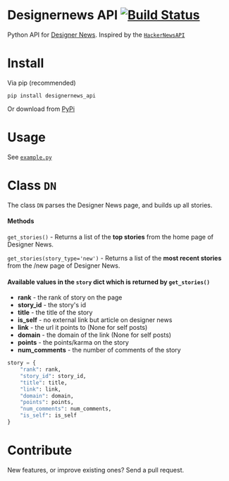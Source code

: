 # Designernews API [![Build Status](https://api.travis-ci.org/j7nn7k/designernews_api.png)](https://travis-ci.org/j7nn7k/designernews_api)


Python API for [Designer News](https://news.layervault.com/). Inspired by the [`HackerNewsAPI`](https://github.com/karan/HackerNewsAPI/)


# Install

Via pip (recommended)

```
pip install designernews_api
```

Or download from [PyPi](https://pypi.python.org/pypi/designernews_api)


# Usage


See [`example.py`](https://github.com/j7nn7k/designernews_api/blob/master/example.py)


# Class `DN`

The class `DN` parses the Designer News page, and builds up all stories.

#### Methods

`get_stories()` - Returns a list of the **top stories** from the home page of Designer News.

`get_stories(story_type='new')`  - Returns a list of the **most recent stories** from the /new page of Designer News.

#### Available values in the `story` dict which is returned by `get_stories()`

* **rank** - the rank of story on the page
* **story_id** - the story's id
* **title** - the title of the story
* **is_self** - no external link but article on designer news
* **link** - the url it points to (None for self posts)
* **domain** - the domain of the link (None for self posts)
* **points** - the points/karma on the story
* **num_comments** - the number of comments of the story


```python
story = {
    "rank": rank,
    "story_id": story_id,
    "title": title,
    "link": link,
    "domain": domain,
    "points": points,
    "num_comments": num_comments,
    "is_self": is_self
}
```


Contribute
==========

New features, or improve existing ones? Send a pull request.
